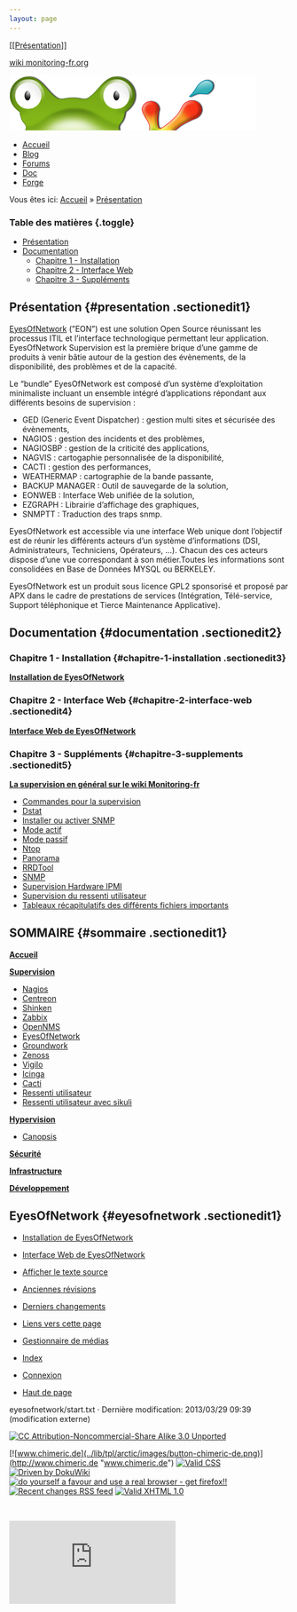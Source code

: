 ```yaml
---
layout: page
---
```


[[[Présentation](start@do=backlink.html)]]

[wiki monitoring-fr.org](../start.html "[ALT+H]")

![Logo Monitoring](../lib/tpl/arctic/images/logo_monitoring.png)

-   [Accueil](../index.html "Cliquez pour revenir |  l'accueil")
-   [Blog](http://www.monitoring-fr.org "Blog & News")
-   [Forums](http://forums.monitoring-fr.org "Forums")
-   [Doc](http://doc.monitoring-fr.org "Doc")
-   [Forge](https://github.com/monitoring-fr "Forge")

Vous êtes ici: [Accueil](../start.html "start") »
[Présentation](start.html "eyesofnetwork:start")

### Table des matières {.toggle}

-   [Présentation](start.html#presentation)
-   [Documentation](start.html#documentation)
    -   [Chapitre 1 - Installation](start.html#chapitre-1-installation)
    -   [Chapitre 2 - Interface
        Web](start.html#chapitre-2-interface-web)
    -   [Chapitre 3 - Suppléments](start.html#chapitre-3-supplements)

Présentation {#presentation .sectionedit1}
------------

[EyesOfNetwork](http://www.eyesofnetwork.com/ "http://www.eyesofnetwork.com/")
(”EON”) est une solution Open Source réunissant les processus ITIL et
l’interface technologique permettant leur application. EyesOfNetwork
Supervision est la première brique d’une gamme de produits à venir bâtie
autour de la gestion des évènements, de la disponibilité, des problèmes
et de la capacité.

Le “bundle” EyesOfNetwork est composé d’un système d’exploitation
minimaliste incluant un ensemble intégré d’applications répondant aux
différents besoins de supervision :

-   GED (Generic Event Dispatcher) : gestion multi sites et sécurisée
    des évènements,
-   NAGIOS : gestion des incidents et des problèmes,
-   NAGIOSBP : gestion de la criticité des applications,
-   NAGVIS : cartogaphie personnalisée de la disponibilité,
-   CACTI : gestion des performances,
-   WEATHERMAP : cartographie de la bande passante,
-   BACKUP MANAGER : Outil de sauvegarde de la solution,
-   EONWEB : Interface Web unifiée de la solution,
-   EZGRAPH : Librairie d’affichage des graphiques,
-   SNMPTT : Traduction des traps snmp.

EyesOfNetwork est accessible via une interface Web unique dont
l’objectif est de réunir les différents acteurs d’un système
d’informations (DSI, Administrateurs, Techniciens, Opérateurs, …).
Chacun des ces acteurs dispose d’une vue correspondant à son
métier.Toutes les informations sont consolidées en Base de Données MYSQL
ou BERKELEY.

EyesOfNetwork est un produit sous licence GPL2 sponsorisé et proposé par
APX dans le cadre de prestations de services (Intégration, Télé-service,
Support téléphonique et Tierce Maintenance Applicative).

Documentation {#documentation .sectionedit2}
-------------

### Chapitre 1 - Installation {#chapitre-1-installation .sectionedit3}

**[Installation de
EyesOfNetwork](eyesofnetwork-iso-install.html "eyesofnetwork:eyesofnetwork-iso-install")**

### Chapitre 2 - Interface Web {#chapitre-2-interface-web .sectionedit4}

**[Interface Web de
EyesOfNetwork](eyesofnetwork-interface.html "eyesofnetwork:eyesofnetwork-interface")**

### Chapitre 3 - Suppléments {#chapitre-3-supplements .sectionedit5}

**[La supervision en général sur le wiki
Monitoring-fr](../supervision/start.html "supervision:start")**

-   [Commandes pour la
    supervision](../supervision/commands.html "supervision:commands")
-   [Dstat](../supervision/dstat.html "supervision:dstat")
-   [Installer ou activer
    SNMP](../supervision/snmp-install.html "supervision:snmp-install")
-   [Mode actif](../supervision/actif.html "supervision:actif")
-   [Mode passif](../supervision/passif.html "supervision:passif")
-   [Ntop](../supervision/ntop/start.html "supervision:ntop:start")
-   [Panorama](../supervision/links.html "supervision:links")
-   [RRDTool](../supervision/rrdtool.html "supervision:rrdtool")
-   [SNMP](../supervision/snmp.html "supervision:snmp")
-   [Supervision Hardware
    IPMI](../supervision/ipmi.html "supervision:ipmi")
-   [Supervision du ressenti
    utilisateur](../supervision/eue/start.html "supervision:eue:start")
-   [Tableaux récapitulatifs des différents fichiers
    importants](../supervision/important-files.html "supervision:important-files")

SOMMAIRE {#sommaire .sectionedit1}
--------

**[Accueil](../start.html "start")**

**[Supervision](../supervision/start.html "supervision:start")**

-   [Nagios](../nagios/start.html "nagios:start")
-   [Centreon](../centreon/start.html "centreon:start")
-   [Shinken](../shinken/start.html "shinken:start")
-   [Zabbix](../zabbix/start.html "zabbix:start")
-   [OpenNMS](../opennms/start.html "opennms:start")
-   [EyesOfNetwork](start.html "eyesofnetwork:start")
-   [Groundwork](../groundwork/start.html "groundwork:start")
-   [Zenoss](../zenoss/start.html "zenoss:start")
-   [Vigilo](../vigilo/start.html "vigilo:start")
-   [Icinga](../icinga/start.html "icinga:start")
-   [Cacti](../cacti/start.html "cacti:start")
-   [Ressenti
    utilisateur](../supervision/eue/start.html "supervision:eue:start")
-   [Ressenti utilisateur avec
    sikuli](../sikuli/eue/start.html "sikuli:eue:start")

**[Hypervision](../hypervision/start.html "hypervision:start")**

-   [Canopsis](../canopsis/start.html "canopsis:start")

**[Sécurité](../securite/start.html "securite:start")**

**[Infrastructure](../infra/start.html "infra:start")**

**[Développement](../dev/start.html "dev:start")**

EyesOfNetwork {#eyesofnetwork .sectionedit1}
-------------

-   [Installation de
    EyesOfNetwork](eyesofnetwork-iso-install.html "eyesofnetwork:eyesofnetwork-iso-install")
-   [Interface Web de
    EyesOfNetwork](eyesofnetwork-interface.html "eyesofnetwork:eyesofnetwork-interface")

-   [Afficher le texte
    source](start@do=edit&rev=0.html "Afficher le texte source [V]")
-   [Anciennes
    révisions](start@do=revisions.html "Anciennes révisions [O]")
-   [Derniers
    changements](start@do=recent.html "Derniers changements [R]")
-   [Liens vers cette
    page](start@do=backlink.html "Liens vers cette page")
-   [Gestionnaire de
    médias](start@do=media.html "Gestionnaire de médias")
-   [Index](start@do=index.html "Index [X]")
-   [Connexion](start@do=login&sectok=6bca6bdf16f8880de3d6d3649db89a26.html "Connexion")
-   [Haut de page](start.html#dokuwiki__top "Haut de page [T]")

eyesofnetwork/start.txt · Dernière modification: 2013/03/29 09:39
(modification externe)

[![CC Attribution-Noncommercial-Share Alike 3.0
Unported](../lib/images/license/button/cc-by-nc-sa.png)](http://creativecommons.org/licenses/by-nc-sa/3.0/)

[![www.chimeric.de](../lib/tpl/arctic/images/button-chimeric-de.png)](http://www.chimeric.de "www.chimeric.de")
[![Valid
CSS](../lib/tpl/arctic/images/button-css.png)](http://jigsaw.w3.org/css-validator/check/referer "Valid CSS")
[![Driven by
DokuWiki](../lib/tpl/arctic/images/button-dw.png)](http://wiki.splitbrain.org/wiki:dokuwiki "Driven by DokuWiki")
[![do yourself a favour and use a real browser - get
firefox!!](../lib/tpl/arctic/images/button-firefox.png)](http://www.firefox-browser.de "do yourself a favour and use a real browser - get firefox")
[![Recent changes RSS
feed](../lib/tpl/arctic/images/button-rss.png)](../feed.php "Recent changes RSS feed")
[![Valid XHTML
1.0](../lib/tpl/arctic/images/button-xhtml.png)](http://validator.w3.org/check/referer "Valid XHTML 1.0")

![](../lib/exe/indexer.php@id=eyesofnetwork%253Astart&1424859532)

![](http://analytics.monitoring-fr.org/piwik.php?idsite=2)
